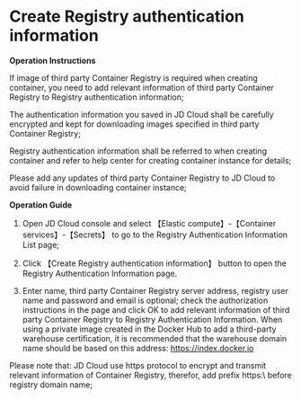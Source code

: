 
# Create Registry authentication information

**Operation Instructions**

If image of third party Container Registry is required when creating container, you need to add relevant information of third party Container Registry to Registry authentication information;

The authentication information you saved in JD Cloud shall be carefully encrypted and kept for downloading images specified in third party Container Registry;

Registry authentication information shall be referred to when creating container and refer to help center for creating container instance for details;

Please add any updates of third party Container Registry to JD Cloud to avoid failure in downloading container instance;

**Operation Guide**

1. Open JD Cloud console and select 【Elastic compute】-【Container services】-【Secrets】 to go to the Registry Authentication Information List page;

2. Click 【Create Registry authentication information】 button to open the Registry Authentication Information page.

3. Enter name, third party Container Registry server address, registry user name and password and email is optional; check the authorization instructions in the page and click OK to add relevant information of third party Container Registry to Registry Authentication Information. When using a private image created in the Docker Hub to add a third-party warehouse certification, it is recommended that the warehouse domain name should be based on this address: https://index.docker.io      

Please note that: JD Cloud use https protocol to encrypt and transmit relevant information of Container Registry, therefor, add prefix https:\\ before registry domain name;
